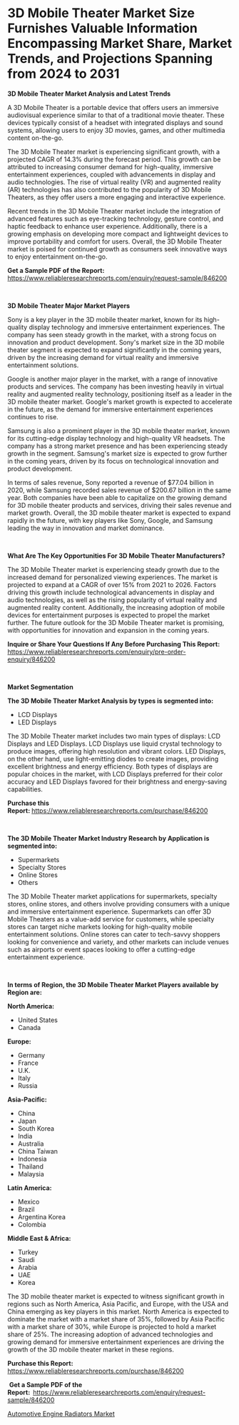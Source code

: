 <p><h1>3D Mobile Theater Market Size Furnishes Valuable Information Encompassing Market Share, Market Trends, and Projections Spanning from 2024 to 2031</h1></p><p><strong>3D Mobile Theater Market Analysis and Latest Trends</strong></p>
<p><p>A 3D Mobile Theater is a portable device that offers users an immersive audiovisual experience similar to that of a traditional movie theater. These devices typically consist of a headset with integrated displays and sound systems, allowing users to enjoy 3D movies, games, and other multimedia content on-the-go.</p><p>The 3D Mobile Theater market is experiencing significant growth, with a projected CAGR of 14.3% during the forecast period. This growth can be attributed to increasing consumer demand for high-quality, immersive entertainment experiences, coupled with advancements in display and audio technologies. The rise of virtual reality (VR) and augmented reality (AR) technologies has also contributed to the popularity of 3D Mobile Theaters, as they offer users a more engaging and interactive experience.</p><p>Recent trends in the 3D Mobile Theater market include the integration of advanced features such as eye-tracking technology, gesture control, and haptic feedback to enhance user experience. Additionally, there is a growing emphasis on developing more compact and lightweight devices to improve portability and comfort for users. Overall, the 3D Mobile Theater market is poised for continued growth as consumers seek innovative ways to enjoy entertainment on-the-go.</p></p>
<p><strong>Get a Sample PDF of the Report:&nbsp;</strong> <a href="https://www.reliableresearchreports.com/enquiry/request-sample/846200">https://www.reliableresearchreports.com/enquiry/request-sample/846200</a></p>
<p>&nbsp;</p>
<p><strong>3D Mobile Theater Major Market Players</strong></p>
<p><p>Sony is a key player in the 3D mobile theater market, known for its high-quality display technology and immersive entertainment experiences. The company has seen steady growth in the market, with a strong focus on innovation and product development. Sony's market size in the 3D mobile theater segment is expected to expand significantly in the coming years, driven by the increasing demand for virtual reality and immersive entertainment solutions.</p><p>Google is another major player in the market, with a range of innovative products and services. The company has been investing heavily in virtual reality and augmented reality technology, positioning itself as a leader in the 3D mobile theater market. Google's market growth is expected to accelerate in the future, as the demand for immersive entertainment experiences continues to rise.</p><p>Samsung is also a prominent player in the 3D mobile theater market, known for its cutting-edge display technology and high-quality VR headsets. The company has a strong market presence and has been experiencing steady growth in the segment. Samsung's market size is expected to grow further in the coming years, driven by its focus on technological innovation and product development.</p><p>In terms of sales revenue, Sony reported a revenue of $77.04 billion in 2020, while Samsung recorded sales revenue of $200.67 billion in the same year. Both companies have been able to capitalize on the growing demand for 3D mobile theater products and services, driving their sales revenue and market growth. Overall, the 3D mobile theater market is expected to expand rapidly in the future, with key players like Sony, Google, and Samsung leading the way in innovation and market dominance.</p></p>
<p>&nbsp;</p>
<p><strong>What Are The Key Opportunities For 3D Mobile Theater Manufacturers?</strong></p>
<p><p>The 3D Mobile Theater market is experiencing steady growth due to the increased demand for personalized viewing experiences. The market is projected to expand at a CAGR of over 15% from 2021 to 2026. Factors driving this growth include technological advancements in display and audio technologies, as well as the rising popularity of virtual reality and augmented reality content. Additionally, the increasing adoption of mobile devices for entertainment purposes is expected to propel the market further. The future outlook for the 3D Mobile Theater market is promising, with opportunities for innovation and expansion in the coming years.</p></p>
<p><strong>Inquire or Share Your Questions If Any Before Purchasing This Report:</strong> <a href="https://www.reliableresearchreports.com/enquiry/pre-order-enquiry/846200">https://www.reliableresearchreports.com/enquiry/pre-order-enquiry/846200</a></p>
<p>&nbsp;</p>
<p><strong>Market Segmentation</strong></p>
<p><strong>The 3D Mobile Theater Market Analysis by types is segmented into:</strong></p>
<p><ul><li>LCD Displays</li><li>LED Displays</li></ul></p>
<p><p>The 3D Mobile Theater market includes two main types of displays: LCD Displays and LED Displays. LCD Displays use liquid crystal technology to produce images, offering high resolution and vibrant colors. LED Displays, on the other hand, use light-emitting diodes to create images, providing excellent brightness and energy efficiency. Both types of displays are popular choices in the market, with LCD Displays preferred for their color accuracy and LED Displays favored for their brightness and energy-saving capabilities.</p></p>
<p><strong>Purchase this Report:&nbsp;</strong><a href="https://www.reliableresearchreports.com/purchase/846200">https://www.reliableresearchreports.com/purchase/846200</a></p>
<p>&nbsp;</p>
<p><strong>The 3D Mobile Theater Market Industry Research by Application is segmented into:</strong></p>
<p><ul><li>Supermarkets</li><li>Specialty Stores</li><li>Online Stores</li><li>Others</li></ul></p>
<p><p>The 3D Mobile Theater market applications for supermarkets, specialty stores, online stores, and others involve providing consumers with a unique and immersive entertainment experience. Supermarkets can offer 3D Mobile Theaters as a value-add service for customers, while specialty stores can target niche markets looking for high-quality mobile entertainment solutions. Online stores can cater to tech-savvy shoppers looking for convenience and variety, and other markets can include venues such as airports or event spaces looking to offer a cutting-edge entertainment experience.</p></p>
<p>&nbsp;</p>
<p><strong>In terms of Region, the 3D Mobile Theater Market Players available by Region are:</strong></p>
<p>
    <p> <strong> North America: </strong>
        <ul>
            <li>United States</li>
            <li>Canada</li>
        </ul>
        </p> 
    <p> <strong> Europe: </strong>
        <ul>
            <li>Germany</li>
            <li>France</li>
            <li>U.K.</li>
            <li>Italy</li>
            <li>Russia</li>
        </ul>
        </p> 
    <p> <strong> Asia-Pacific: </strong>
        <ul>
            <li>China</li>
            <li>Japan</li>
            <li>South Korea</li>
            <li>India</li>
            <li>Australia</li>
            <li>China Taiwan</li>
            <li>Indonesia</li>
            <li>Thailand</li>
            <li>Malaysia</li>
        </ul>
        </p> 
    <p> <strong> Latin America: </strong>
        <ul>
            <li>Mexico</li>
            <li>Brazil</li>
            <li>Argentina Korea</li>
            <li>Colombia</li>
        </ul>
        </p> 
    <p> <strong> Middle East & Africa: </strong>
        <ul>
            <li>Turkey</li>
            <li>Saudi</li>
            <li>Arabia</li>
            <li>UAE</li>
            <li>Korea</li>
        </ul>
    </p>
    </p>
<p><p>The 3D mobile theater market is expected to witness significant growth in regions such as North America, Asia Pacific, and Europe, with the USA and China emerging as key players in this market. North America is expected to dominate the market with a market share of 35%, followed by Asia Pacific with a market share of 30%, while Europe is projected to hold a market share of 25%. The increasing adoption of advanced technologies and growing demand for immersive entertainment experiences are driving the growth of the 3D mobile theater market in these regions.</p></p>
<p><strong>Purchase this Report: </strong><a href="https://www.reliableresearchreports.com/purchase/846200">https://www.reliableresearchreports.com/purchase/846200</a></p>
<p>&nbsp;<strong>Get a Sample PDF of the Report:&nbsp;&nbsp;</strong><a href="https://www.reliableresearchreports.com/enquiry/request-sample/846200">https://www.reliableresearchreports.com/enquiry/request-sample/846200</a></p>
<p><strong></strong></p>
<p><p><a href="https://thundering-castanet-c65.notion.site/Automotive-Engine-Radiators-Market-Analysis-Examines-its-Scope-on-Growth-Opportunities-and-Forecast-61d36bce3b0c4f3898ad8beefc2d0f5f">Automotive Engine Radiators Market</a></p></p>